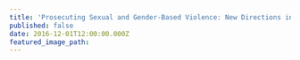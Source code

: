 ```yaml
---
title: 'Prosecuting Sexual and Gender-Based Violence: New Directions in International Criminal Justice'
published: false
date: 2016-12-01T12:00:00.000Z
featured_image_path:
---
```


